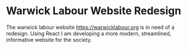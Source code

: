 # Warwick Labour Website Redesign

The warwick labour website https://warwicklabour.org is in need of a redesign. Using React I am developing a more modern, streamlined, informative website for the society.
